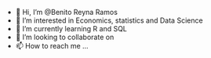 - 👋 Hi, I’m @Benito Reyna Ramos
- 👀 I’m interested in Economics, statistics and Data Science
- 🌱 I’m currently learning R and SQL
- 💞️ I’m looking to collaborate on 
- 📫 How to reach me ...

<!---
BRR98/BRR98 is a ✨ special ✨ repository because its `README.md` (this file) appears on your GitHub profile.
You can click the Preview link to take a look at your changes.
--->
